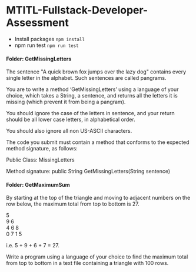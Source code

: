 # MTITL-Fullstack-Developer-Assessment

-   Install packages `npm install`
-   npm run test `npm run test`


#### Folder: GetMissingLetters

The sentence "A quick brown fox jumps over the lazy dog" contains every single letter in the alphabet. Such sentences are called pangrams.

You are to write a method ‘GetMissingLetters’ using a language of your choice, which takes a String, a sentence, and returns all the letters it is missing (which prevent it from being a pangram).

You should ignore the case of the letters in sentence, and your return should be all lower case letters, in alphabetical order.

You should also ignore all non US-ASCII characters.

The code you submit must contain a method that conforms to the expected method signature, as follows:

Public Class: MissingLetters

Method signature: public String GetMissingLetters(String sentence)


#### Folder: GetMaximumSum

By starting at the top of the triangle and moving to adjacent numbers on the row below, the maximum total from top to bottom is 27.

5  
9 6  
4 6 8  
0 7 1 5  
  
i.e. 5 + 9 + 6 + 7 = 27.

Write a program using a language of your choice to find the maximum total from top to bottom in a text file containing a triangle with 100 rows.